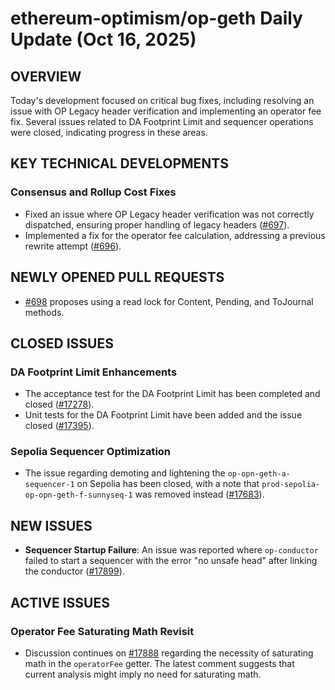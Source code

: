 # ethereum-optimism/op-geth Daily Update (Oct 16, 2025)
## OVERVIEW 
Today's development focused on critical bug fixes, including resolving an issue with OP Legacy header verification and implementing an operator fee fix. Several issues related to DA Footprint Limit and sequencer operations were closed, indicating progress in these areas.

## KEY TECHNICAL DEVELOPMENTS

### Consensus and Rollup Cost Fixes
*   Fixed an issue where OP Legacy header verification was not correctly dispatched, ensuring proper handling of legacy headers ([#697](https://github.com/ethereum-optimism/op-geth/pull/697)).
*   Implemented a fix for the operator fee calculation, addressing a previous rewrite attempt ([#696](https://github.com/ethereum-optimism/op-geth/pull/696)).

## NEWLY OPENED PULL REQUESTS
*   [#698](https://github.com/ethereum-optimism/op-geth/pull/698) proposes using a read lock for Content, Pending, and ToJournal methods.

## CLOSED ISSUES

### DA Footprint Limit Enhancements
*   The acceptance test for the DA Footprint Limit has been completed and closed ([#17278](https://github.com/ethereum-optimism/op-geth/issues/17278)).
*   Unit tests for the DA Footprint Limit have been added and the issue closed ([#17395](https://github.com/ethereum-optimism/op-geth/issues/17395)).

### Sepolia Sequencer Optimization
*   The issue regarding demoting and lightening the `op-opn-geth-a-sequencer-1` on Sepolia has been closed, with a note that `prod-sepolia-op-opn-geth-f-sunnyseq-1` was removed instead ([#17683](https://github.com/ethereum-optimism/op-geth/issues/17683)).

## NEW ISSUES
*   **Sequencer Startup Failure**: An issue was reported where `op-conductor` failed to start a sequencer with the error "no unsafe head" after linking the conductor ([#17899](https://github.com/ethereum-optimism/op-geth/issues/17899)).

## ACTIVE ISSUES

### Operator Fee Saturating Math Revisit
*   Discussion continues on [#17888](https://github.com/ethereum-optimism/op-geth/issues/17888) regarding the necessity of saturating math in the `operatorFee` getter. The latest comment suggests that current analysis might imply no need for saturating math.